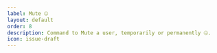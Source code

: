 ```yaml
---
label: Mute 🤐
layout: default
order: 8
description: Command to Mute a user, temporarily or permanently 🤐.
icon: issue-draft
---
```

